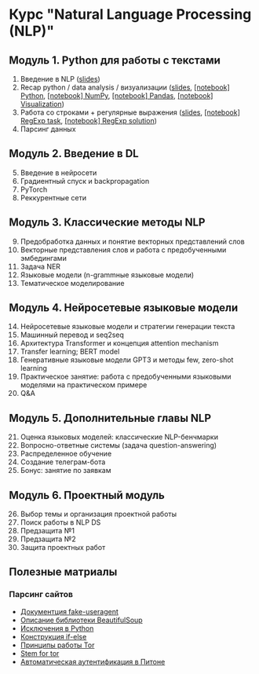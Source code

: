 # Курс "Natural Language Processing (NLP)"

## Модуль 1. Python для работы с текстами
1. Введение в NLP ([slides](2022_12_28_NLP_intro.pdf))
2. Recap python / data analysis / визуализации ([slides](2023_01_11_Recap.pdf), [[notebook] Python](lecture_python.ipynb), [[notebook] NumPy](lecture_numpy.ipynb), [[notebook] Pandas](lecture_pandas.ipynb), [[notebook] Visualization](lecture_visualization.ipynb))
3. Работа со строками + регулярные выражения ([slides](2023_01_13_RegExp.pdf), [[notebook] RegExp task](lecture_RegExp_not_solved.ipynb), [[notebook] RegExp solution](lecture_RegExp_solved.ipynb))
4. Парсинг данных


## Модуль 2. Введение в DL
5. Введение в нейросети
6. Градиентный спуск и backpropagation
7. PyTorch
8. Реккурентные сети


## Модуль 3. Классические методы NLP
9. Предобработка данных и понятие векторных представлений слов
10. Векторные представления слов и работа с предобученными эмбедингами
11. Задача NER
12. Языковые модели (n-grammные языковые модели)
13. Тематическое моделирование


## Модуль 4. Нейросетевые языковые модели
14. Нейросетевые языковые модели и стратегии генерации текста
15. Машинный перевод и seq2seq
16. Архитектура Transformer и концепция attention mechanism
17. Transfer learning; BERT model
18. Генеративные языковые модели GPT3 и методы few, zero-shot learning
19. Практическое занятие: работа с предобученными языковыми моделями на практическом примере
20. Q&A


## Модуль 5. Дополнительные главы NLP
21. Оценка языковых моделей: классические NLP-бенчмарки
22. Вопросно-ответные системы (задача question-answering)
23. Распределенное обучение
24. Создание телеграм-бота
25. Бонус: занятие по заявкам


## Модуль 6. Проектный модуль
26. Выбор темы и организация проектной работы
27. Поиск работы в NLP DS
28. Предзащита №1
29. Предзащита №2
30. Защита проектных работ


## Полезные матриалы
### Парсинг сайтов
- [Документция fake-useragent](https://pypi.org/project/fake-useragent/)
- [Описание библиотеки BeautifulSoup](https://www.crummy.com/software/BeautifulSoup/)
- [Исключения в Python](https://pythonworld.ru/tipy-dannyx-v-python/isklyucheniya-v-python-konstrukciya-try-except-dlya-obrabotki-isklyuchenij.html)
- [Конструкция if-else](https://www.freecodecamp.org/news/truthy-and-falsy-values-in-python/)
- [Принципы работы Tor](https://habr.com/ru/post/357128/)
- [Stem for tor](https://stem.torproject.org/)
- [Автоматическая аутентификация в Питоне](https://stackoverflow.com/questions/13506455/how-to-pass-proxy-authentication-requires-digest-auth-by-using-python-requests)
